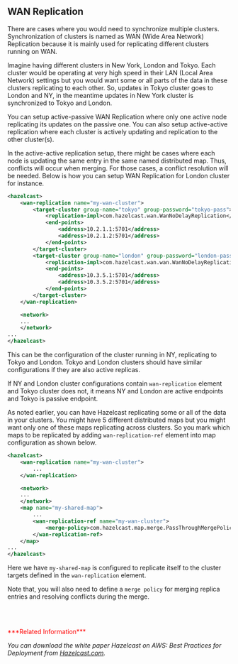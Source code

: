 

## WAN Replication

There are cases where you would need to synchronize multiple clusters. Synchronization of clusters is named as WAN (Wide Area Network) Replication because it is mainly used for replicating different clusters running on WAN. 

Imagine having different clusters in New York, London and Tokyo. Each cluster would be operating at very high speed in their LAN (Local Area Network) settings but you would want some or all parts of the data in these clusters replicating to each other. So, updates in Tokyo cluster goes to London and NY, in the meantime updates in New York cluster is synchronized to Tokyo and London.

You can setup active-passive WAN Replication where only one active node replicating its updates on the passive one. You can also setup active-active replication where each cluster is actively updating and replication to the other cluster(s).

In the active-active replication setup, there might be cases where each node is updating the same entry in the same named distributed map. Thus, conflicts will occur when merging. For those cases, a conflict resolution will be needed. Below is how you can setup WAN Replication for London cluster for instance.

```xml
<hazelcast>
    <wan-replication name="my-wan-cluster">
        <target-cluster group-name="tokyo" group-password="tokyo-pass">
            <replication-impl>com.hazelcast.wan.WanNoDelayReplication</replication-impl>
            <end-points>
                <address>10.2.1.1:5701</address>
                <address>10.2.1.2:5701</address>
            </end-points>
        </target-cluster>
        <target-cluster group-name="london" group-password="london-pass">
            <replication-impl>com.hazelcast.wan.wan.WanNoDelayReplication</replication-impl>
            <end-points>
                <address>10.3.5.1:5701</address>
                <address>10.3.5.2:5701</address>
            </end-points>
        </target-cluster>
    </wan-replication>

    <network>
    ...
    </network>
...
</hazelcast>
```

This can be the configuration of the cluster running in NY, replicating to Tokyo and London. Tokyo and London clusters should have similar configurations if they are also active replicas.

If NY and London cluster configurations contain `wan-replication` element and Tokyo cluster does not, it means NY and London are active endpoints and Tokyo is passive endpoint.

As noted earlier, you can have Hazelcast replicating some or all of the data in your clusters. You might have 5 different distributed maps but you might want only one of these maps replicating across clusters. So you mark which maps to be replicated by adding `wan-replication-ref` element into map configuration as shown below.

```xml
<hazelcast>
    <wan-replication name="my-wan-cluster">
        ...
    </wan-replication>

    <network>
    ...
    </network>
    <map name="my-shared-map">
        ...
        <wan-replication-ref name="my-wan-cluster">
            <merge-policy>com.hazelcast.map.merge.PassThroughMergePolicy</merge-policy>
        </wan-replication-ref>
    </map>
...
</hazelcast>
```

Here we have `my-shared-map` is configured to replicate itself to the cluster targets defined in the `wan-replication` element.

Note that, you will also need to define a `merge policy` for merging replica entries and resolving conflicts during the merge.

<br> </br>

<font color="red">
***Related Information***
</font>

*You can download the white paper *Hazelcast on AWS: Best Practices for Deployment* from [Hazelcast.com](http://hazelcast.com/resources/hazelcast-on-aws-best-practices-for-deployment/).*

<br> </br>
